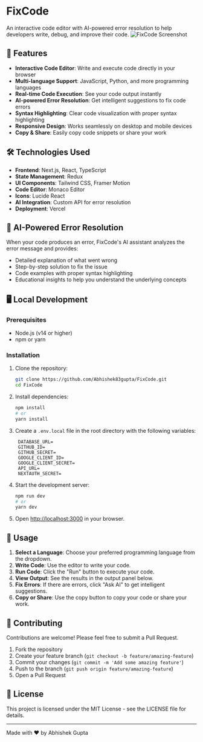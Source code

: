 # FixCode

An interactive code editor with AI-powered error resolution to help developers write, debug, and improve their code.
![FixCode Screenshot](https://github.com/user-attachments/assets/55d4138d-7a09-4591-8441-a40cf895eefd)

## 🚀 Features

- **Interactive Code Editor**: Write and execute code directly in your browser
- **Multi-language Support**: JavaScript, Python, and more programming languages
- **Real-time Code Execution**: See your code output instantly
- **AI-powered Error Resolution**: Get intelligent suggestions to fix code errors
- **Syntax Highlighting**: Clear code visualization with proper syntax highlighting
- **Responsive Design**: Works seamlessly on desktop and mobile devices
- **Copy & Share**: Easily copy code snippets or share your work

## 🛠️ Technologies Used

- **Frontend**: Next.js, React, TypeScript
- **State Management**: Redux
- **UI Components**: Tailwind CSS, Framer Motion
- **Code Editor**: Monaco Editor
- **Icons**: Lucide React
- **AI Integration**: Custom API for error resolution
- **Deployment**: Vercel

## 🧠 AI-Powered Error Resolution

When your code produces an error, FixCode's AI assistant analyzes the error message and provides:

- Detailed explanation of what went wrong
- Step-by-step solution to fix the issue
- Code examples with proper syntax highlighting
- Educational insights to help you understand the underlying concepts

## 🖥️ Local Development

### Prerequisites

- Node.js (v14 or higher)
- npm or yarn

### Installation

1. Clone the repository:
   ```bash
   git clone https://github.com/Abhishek83gupta/FixCode.git
   cd FixCode
   ```

2. Install dependencies:
   ```bash
   npm install
   # or
   yarn install
   ```

3. Create a `.env.local` file in the root directory with the following variables:
   ```
    DATABASE_URL=
    GITHUB_ID=
    GITHUB_SECRET=
    GOOGLE_CLIENT_ID=
    GOOGLE_CLIENT_SECRET=
    API_URL=
    NEXTAUTH_SECRET=
   ```

4. Start the development server:
   ```bash
   npm run dev
   # or
   yarn dev
   ```

5. Open [http://localhost:3000](http://localhost:3000) in your browser.

## 📝 Usage

1. **Select a Language**: Choose your preferred programming language from the dropdown.
2. **Write Code**: Use the editor to write your code.
3. **Run Code**: Click the "Run" button to execute your code.
4. **View Output**: See the results in the output panel below.
5. **Fix Errors**: If there are errors, click "Ask AI" to get intelligent suggestions.
6. **Copy or Share**: Use the copy button to copy your code or share your work.


## 🤝 Contributing

Contributions are welcome! Please feel free to submit a Pull Request.

1. Fork the repository
2. Create your feature branch (`git checkout -b feature/amazing-feature`)
3. Commit your changes (`git commit -m 'Add some amazing feature'`)
4. Push to the branch (`git push origin feature/amazing-feature`)
5. Open a Pull Request

## 📄 License

This project is licensed under the MIT License - see the LICENSE file for details.

---

Made with ❤️ by Abhishek Gupta

